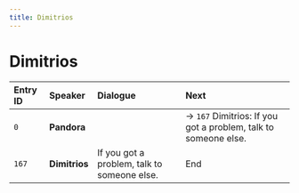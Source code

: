 ```yaml
---
title: Dimitrios
---
```


# Dimitrios


| Entry ID | Speaker | Dialogue | Next |
| :------- | :------ | :------- | :------------ |
| `0` | **Pandora** |  | → `167` Dimitrios: If you got a problem, talk to someone else\. |
| `167` | **Dimitrios** | If you got a problem, talk to someone else\. | End |

